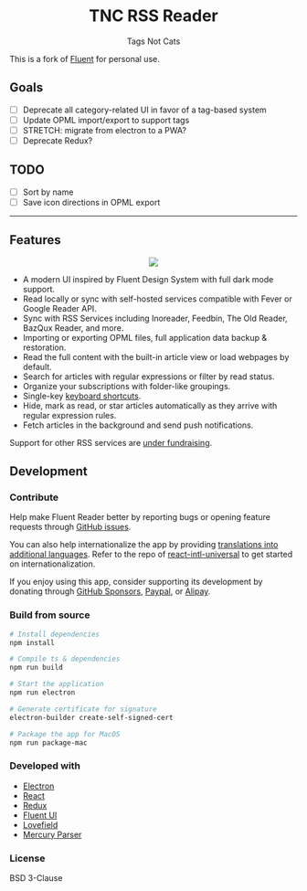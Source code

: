 <h1 align="center">TNC RSS Reader</h1>
<p align="center">Tags Not Cats</p>

This is a fork of [Fluent](https://github.com/yang991178/fluent-reader) for personal use.

## Goals
- [ ] Deprecate all category-related UI in favor of a tag-based system
- [ ] Update OPML import/export to support tags
- [ ] STRETCH: migrate from electron to a PWA?
- [ ] Deprecate Redux?

## TODO
- [ ] Sort by name
- [ ] Save icon directions in OPML export

<hr />

## Features

<p align="center">
  <img src="https://github.com/yang991178/fluent-reader/raw/master/docs/imgs/screenshot.jpg">
</p>

- A modern UI inspired by Fluent Design System with full dark mode support.
- Read locally or sync with self-hosted services compatible with Fever or Google Reader API.
- Sync with RSS Services including Inoreader, Feedbin, The Old Reader, BazQux Reader, and more.
- Importing or exporting OPML files, full application data backup & restoration.
- Read the full content with the built-in article view or load webpages by default.
- Search for articles with regular expressions or filter by read status.
- Organize your subscriptions with folder-like groupings.
- Single-key [keyboard shortcuts](https://github.com/yang991178/fluent-reader/wiki/Support#keyboard-shortcuts).
- Hide, mark as read, or star articles automatically as they arrive with regular expression rules.
- Fetch articles in the background and send push notifications.

Support for other RSS services are [under fundraising](https://github.com/yang991178/fluent-reader/issues/23).

## Development

### Contribute

Help make Fluent Reader better by reporting bugs or opening feature requests through [GitHub issues](https://github.com/yang991178/fluent-reader/issues).

You can also help internationalize the app by providing [translations into additional languages](https://github.com/yang991178/fluent-reader/tree/master/src/scripts/i18n).
Refer to the repo of [react-intl-universal](https://github.com/alibaba/react-intl-universal) to get started on internationalization.

If you enjoy using this app, consider supporting its development by donating through [GitHub Sponsors](https://github.com/sponsors/yang991178), [Paypal](https://www.paypal.me/yang991178), or [Alipay](https://hyliu.me/fluent-reader/imgs/alipay.jpg).

### Build from source
```bash
# Install dependencies
npm install

# Compile ts & dependencies
npm run build

# Start the application
npm run electron

# Generate certificate for signature
electron-builder create-self-signed-cert

# Package the app for MacOS
npm run package-mac
```

### Developed with

- [Electron](https://github.com/electron/electron)
- [React](https://github.com/facebook/react)
- [Redux](https://github.com/reduxjs/redux)
- [Fluent UI](https://github.com/microsoft/fluentui)
- [Lovefield](https://github.com/google/lovefield)
- [Mercury Parser](https://github.com/postlight/mercury-parser)

### License

BSD 3-Clause
